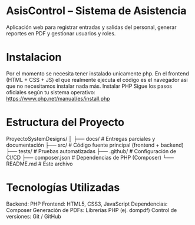 # AsisControl – Sistema de Asistencia
Aplicación web para registrar entradas y salidas del personal, generar reportes en PDF y gestionar usuarios y roles.

# Instalacion
Por el momento se necesita tener instalado unicamente php. En el frontend (HTML + CSS + JS) el que realmente ejecuta el código es el navegador asi que no necesitamos instalar nada más.
Instalar PHP
Sigue los pasos oficiales según tu sistema operativo:  
https://www.php.net/manual/es/install.php

# Estructura del Proyecto
ProyectoSystemDesigns/
│
├── docs/          # Entregas parciales y documentación
├── src/           # Código fuente principal (frontend + backend)
├── tests/         # Pruebas automatizadas
├── .github/       # Configuración de CI/CD
├── composer.json  # Dependencias de PHP (Composer)
└── README.md      # Este archivo

# Tecnologías Utilizadas
Backend: PHP
Frontend: HTML5, CSS3, JavaScript
Dependencias: Composer
Generación de PDFs: Librerías PHP (ej. dompdf)
Control de versiones: Git / GitHub
